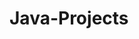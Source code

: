 # Java-Projects

<!-- Medicines is the swing project.Prerequisite for is medicines project is only Java Standard Edition(Core Java)-->
